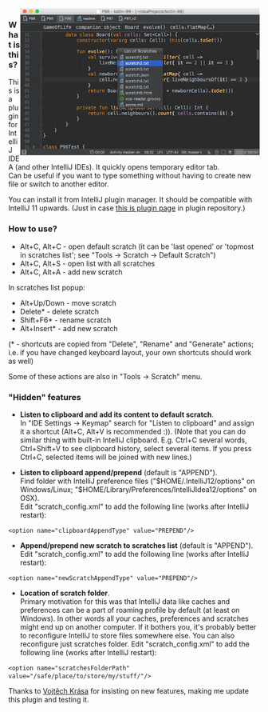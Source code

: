 <img src="https://github.com/dkandalov/scratch/blob/proper-rewrite/screenshot.png?raw=true" alt="screenshot" title="screenshot" align="right" width="480"/>

### What is this?

This is a plugin for IntelliJ IDEA (and other IntelliJ IDEs).
It quickly opens temporary editor tab.
<br/>
Can be useful if you want to type something without having to create new file or switch to another editor.

You can install it from IntelliJ plugin manager. It should be compatible with IntelliJ 11 upwards.
(Just in case [this is plugin page](http://plugins.jetbrains.com/plugin/?null&pluginId=4428) in plugin repository.)


### How to use?
 - Alt+C, Alt+C - open default scratch
 (it can be 'last opened' or 'topmost in scratches list'; see "Tools -> Scratch -> Default Scratch")
 - Alt+C, Alt+S - open list with all scratches
 - Alt+C, Alt+A - add new scratch

In scratches list popup:
 - Alt+Up/Down - move scratch
 - Delete* - delete scratch
 - Shift+F6* - rename scratch
 - Alt+Insert* - add new scratch

(* - shortcuts are copied from "Delete", "Rename" and "Generate" actions; i.e.
if you have changed keyboard layout, your own shortcuts should work as well)

Some of these actions are also in "Tools -> Scratch" menu.


### "Hidden" features
 - **Listen to clipboard and add its content to default scratch**. <br/>
 In "IDE Settings -> Keymap" search for "Listen to clipboard" and assign it a shortcut (Alt+C, Alt+V is recommended :)).
 (Note that you can do similar thing with built-in IntelliJ clipboard.
 E.g. Ctrl+C several words, Ctrl+Shift+V to see clipboard history, select several items.
 If you press Ctrl+C, selected items will be joined with new lines.)

 - **Listen to clipboard append/prepend** (default is "APPEND").<br/>
 Find folder with IntelliJ preference files ("$HOME/.IntelliJ12/options" on Windows/Linux; "$HOME/Library/Preferences/IntelliJIdea12/options" on OSX).<br/>
 Edit "scratch_config.xml" to add the following line (works after IntelliJ restart):
```
<option name="clipboardAppendType" value="PREPEND"/>
```

 - **Append/prepend new scratch to scratches list** (default is "APPEND").
 Edit "scratch_config.xml" to add the following line (works after IntelliJ restart):
```
<option name="newScratchAppendType" value="PREPEND"/>
```

 - **Location of scratch folder**.<br/>
 Primary motivation for this was that IntelliJ data like caches and preferences can be a part of roaming profile by default (at least on Windows).
 In other words all your caches, preferences and scratches might end up on another computer.
 If it bothers you, it's probably better to reconfigure IntelliJ to store files somewhere else.
 You can also reconfigure just scratches folder. Edit "scratch_config.xml" to add the following line (works after IntelliJ restart):
```
<option name="scratchesFolderPath" value="/safe/place/to/store/my/stuff/"/>
```


Thanks to [Vojtěch Krása](https://github.com/krasa) for insisting on new features, making me update this plugin and testing it.